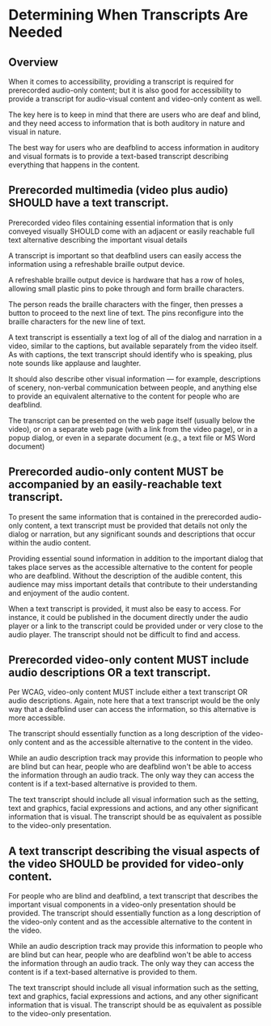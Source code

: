 # Determining When Transcripts Are Needed

## Overview

When it comes to accessibility, providing a transcript is required for prerecorded audio-only content; but it is also good for accessibility to provide a transcript for audio-visual content and video-only content as well. 

The key here is to keep in mind that there are users who are deaf and blind, and they need access to information that is both auditory in nature and visual in nature.

The best way for users who are deafblind to access information in auditory and visual formats is to provide a text-based transcript describing everything that happens in the content.

## Prerecorded multimedia (video plus audio) SHOULD have a text transcript.

Prerecorded video files containing essential information that is only conveyed visually SHOULD come with an adjacent or easily reachable full text alternative describing the important visual details

A transcript is important so that deafblind users can easily access the information using a refreshable braille output device.

A refreshable braille output device is hardware that has a row of holes, allowing small plastic pins to poke through and form braille characters.

The person reads the braille characters with the finger, then presses a button to proceed to the next line of text. The pins reconfigure into the braille characters for the new line of text.

A text transcript is essentially a text log of all of the dialog and narration in a video, similar to the captions, but available separately from the video itself. As with captions, the text transcript should identify who is speaking, plus note sounds like applause and laughter.

It should also describe other visual information — for example, descriptions of scenery, non-verbal communication between people, and anything else to provide an equivalent alternative to the content for people who are deafblind.

The transcript can be presented on the web page itself (usually below the video), or on a separate web page (with a link from the video page), or in a popup dialog, or even in a separate document (e.g., a text file or MS Word document)

## Prerecorded audio-only content MUST be accompanied by an easily-reachable text transcript.

To present the same information that is contained in the prerecorded audio-only content, a text transcript must be provided that details not only the dialog or narration, but any significant sounds and descriptions that occur within the audio content.

Providing essential sound information in addition to the important dialog that takes place serves as the accessible alternative to the content for people who are deafblind. Without the description of the audible content, this audience may miss important details that contribute to their understanding and enjoyment of the audio content.

When a text transcript is provided, it must also be easy to access. For instance, it could be published in the document directly under the audio player or a link to the transcript could be provided under or very close to the audio player. The transcript should not be difficult to find and access.

## Prerecorded video-only content MUST include audio descriptions OR a text transcript.

Per WCAG, video-only content MUST include either a text transcript OR audio descriptions. Again, note here that a text transcript would be the only way that a deafblind user can access the information, so this alternative is more accessible.

The transcript should essentially function as a long description of the video-only content and as the accessible alternative to the content in the video. 

While an audio description track may provide this information to people who are blind but can hear, people who are deafblind won't be able to access the information through an audio track. The only way they can access the content is if a text-based alternative is provided to them. 

The text transcript should include all visual information such as the setting, text and graphics, facial expressions and actions, and any other significant information that is visual. The transcript should be as equivalent as possible to the video-only presentation.

## A text transcript describing the visual aspects of the video SHOULD be provided for video-only content.

For people who are blind and deafblind, a text transcript that describes the important visual components in a video-only presentation should be provided. The transcript should essentially function as a long description of the video-only content and as the accessible alternative to the content in the video.

While an audio description track may provide this information to people who are blind but can hear, people who are deafblind won't be able to access the information through an audio track. The only way they can access the content is if a text-based alternative is provided to them.

The text transcript should include all visual information such as the setting, text and graphics, facial expressions and actions, and any other significant information that is visual. The transcript should be as equivalent as possible to the video-only presentation.
